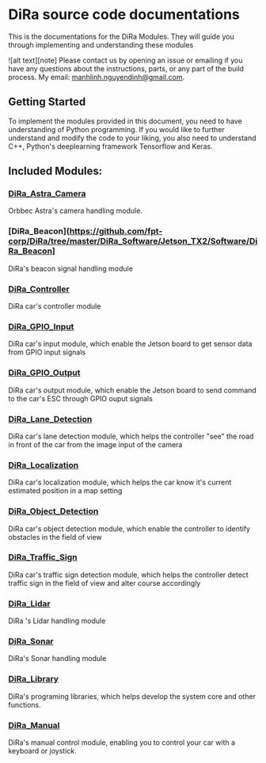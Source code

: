 # DiRa source code documentations

This is the documentations for the DiRa Modules. They will guide you through implementing and understanding these modules


![alt text][note] Please contact us by opening an issue or emailing if you have any questions about the instructions, parts, or any part of the build process. My email: manhlinh.nguyendinh@gmail.com.

## Getting Started

To implement the modules provided in this document, you need to have understanding of Python programming. If you would like to further understand and modify the code to your liking, you also need to understand C++, Python's deeplearning framework Tensorflow and Keras. 

## Included Modules:

### [DiRa_Astra_Camera](https://github.com/fpt-corp/DiRa/tree/master/DiRa_Software/Jetson_TX2/Software/DiRa_Astra_Camera)

Orbbec Astra's camera handling module.

### [DiRa_Beacon](https://github.com/fpt-corp/DiRa/tree/master/DiRa_Software/Jetson_TX2/Software/DiRa_Beacon]

DiRa's beacon signal handling module

### [DiRa_Controller](https://github.com/fpt-corp/DiRa/tree/master/DiRa_Software/Jetson_TX2/Software/DiRa_Controller)

DiRa car's controller module

### [DiRa_GPIO_Input](https://github.com/fpt-corp/DiRa/tree/master/DiRa_Software/Jetson_TX2/Software/DiRa_FPIO_Input)

DiRa car's input module, which enable the Jetson board to get sensor data from GPIO input signals 

### [DiRa_GPIO_Output](https://github.com/fpt-corp/DiRa/tree/master/DiRa_Software/Jetson_TX2/Software/DiRa_GPIO_Ouput)

DiRa car's output module, which enable the Jetson board to send command to the car's ESC through GPIO ouput signals

### [DiRa_Lane_Detection](https://github.com/fpt-corp/DiRa/tree/master/DiRa_Software/Jetson_TX2/Software/DiRa_Lane_Detection)

DiRa car's lane detection module, which helps the controller "see" the road in front of the car from the image input of the camera

### [DiRa_Localization](https://github.com/fpt-corp/DiRa/tree/master/DiRa_Software/Jetson_TX2/Software/DiRa_Localization)

DiRa car's localization module, which helps the car know it's current estimated position in a map setting

### [DiRa_Object_Detection](https://github.com/fpt-corp/DiRa/tree/master/DiRa_Software/Jetson_TX2/Software/DiRa_Object_Detection)

DiRa car's object detection module, which enable the controller to identify obstacles in the field of view

### [DiRa_Traffic_Sign](https://github.com/fpt-corp/DiRa/tree/master/DiRa_Software/Jetson_TX2/Software/DiRa_Traffic_Sign)

DiRa car's traffic sign detection module, which helps the controller detect traffic sign in the field of view and alter course accordingly

### [DiRa_Lidar](https://github.com/fpt-corp/DiRa/tree/master/DiRa_Software/Jetson_TX2/Software/DiRa_Lidar)

DiRa 's Lidar handling module

### [DiRa_Sonar](https://github.com/fpt-corp/DiRa/tree/master/DiRa_Software/Jetson_TX2/Software/DiRa_Sonar)

DiRa's Sonar handling module

### [DiRa_Library](https://github.com/fpt-corp/DiRa/tree/master/DiRa_Software/Jetson_TX2/Software/DiRa_Library)

DiRa's programing libraries, which helps develop the system core and other functions.

### [DiRa_Manual](https://github.com/fpt-corp/DiRa/tree/master/DiRa_Software/Jetson_TX2/Software/DiRa_Manual)

DiRa's manual control module, enabling you to control your car with a keyboard or joystick.
